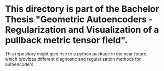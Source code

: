 # This directory is part of the Bachelor Thesis "Geometric Autoencoders - Regularization and Visualization of a pullback metric tensor field".


This repository might give rise to a python package in the near future, which provides different diagnostic and regularization methods for autoencoders.

